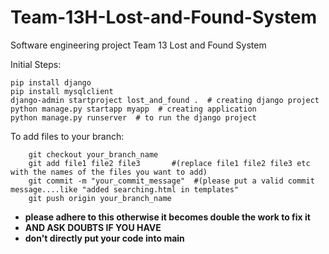 # Team-13H-Lost-and-Found-System
Software engineering project Team 13 Lost and Found System 

Initial Steps:

    pip install django
    pip install mysqlclient
    django-admin startproject lost_and_found .  # creating django project 
    python manage.py startapp myapp  # creating application
    python manage.py runserver  # to run the django project


To add files to your branch:
```
    git checkout your_branch_name
    git add file1 file2 file3       #(replace file1 file2 file3 etc with the names of the files you want to add)
    git commit -m "your_commit_message"  #(please put a valid commit message....like "added searching.html in templates"
    git push origin your_branch_name
```

* **please adhere to this otherwise it becomes double the work to fix it** 
* **AND ASK DOUBTS IF YOU HAVE**
* **don't directly put your code into main**
